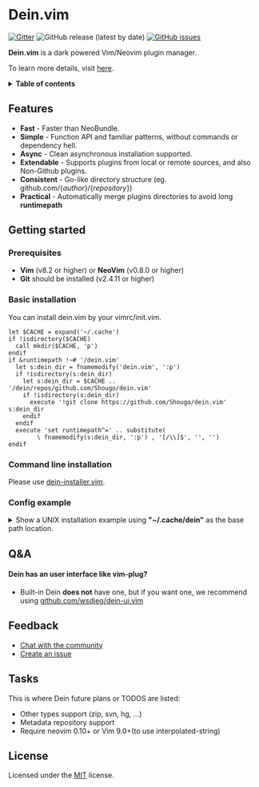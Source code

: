 # Dein.vim

[![Gitter](https://img.shields.io/gitter/room/Shougo/dein.vim?color=mediumaquamarine)](https://gitter.im/Shougo/dein.vim)
![GitHub release (latest by date)](https://img.shields.io/github/v/release/Shougo/dein.vim?color=mediumaquamarine)
[![GitHub issues](https://img.shields.io/github/issues/shougo/dein.vim?color=mediumaquamarine)](https://github.com/Shougo/dein.vim/issues)

**Dein.vim** is a dark powered Vim/Neovim plugin manager.

To learn more details, visit [here](doc/dein.txt).

<details>
 <summary><strong>Table of contents</strong></summary>
 <br/>

<!-- vim-markdown-toc GFM -->

- [Dein.vim](#deinvim)
  - [Features](#features)
  - [Getting started](#getting-started)
    - [Prerequisites](#prerequisites)
    - [Basic installation](#basic-installation)
    - [Command line installation](#command-line-installation)
    - [Config example](#config-example)
  - [Q\&A](#qa)
    - [Dein has an user interface like vim-plug?](#dein-has-an-user-interface-like-vim-plug)
  - [Feedback](#feedback)
  - [Tasks](#tasks)
  - [License](#license)

<!-- vim-markdown-toc -->

<br/>
</details>

## Features

- **Fast** - Faster than NeoBundle.
- **Simple** - Function API and familiar patterns, without commands or
  dependency hell.
- **Async** - Clean asynchronous installation supported.
- **Extendable** - Supports plugins from local or remote sources, and also
  Non-Github plugins.
- **Consistent** - Go-like directory structure (eg.
  github.com/{_author_}/{_repository_})
- **Practical** - Automatically merge plugins directories to avoid long
  **runtimepath**

## Getting started

### Prerequisites

- **Vim** (v8.2 or higher) or **NeoVim** (v0.8.0 or higher)
- **Git** should be installed (v2.4.11 or higher)

### Basic installation

You can install dein.vim by your vimrc/init.vim.

```vim
let $CACHE = expand('~/.cache')
if !isdirectory($CACHE)
  call mkdir($CACHE, 'p')
endif
if &runtimepath !~# '/dein.vim'
  let s:dein_dir = fnamemodify('dein.vim', ':p')
  if !isdirectory(s:dein_dir)
    let s:dein_dir = $CACHE .. '/dein/repos/github.com/Shougo/dein.vim'
    if !isdirectory(s:dein_dir)
      execute '!git clone https://github.com/Shougo/dein.vim' s:dein_dir
    endif
  endif
  execute 'set runtimepath^=' .. substitute(
        \ fnamemodify(s:dein_dir, ':p') , '[/\\]$', '', '')
endif
```

### Command line installation

Please use [dein-installer.vim](https://github.com/Shougo/dein-installer.vim).

### Config example

<details>
  <summary>
    Show a UNIX installation example using <strong>"~/.cache/dein"</strong> as
    the base path location.
  </summary>

```vim
" Ward off unexpected things that your distro might have made, as
" well as sanely reset options when re-sourcing .vimrc
set nocompatible

" Set dein base path (required)
let s:dein_base = '~/.cache/dein/'

" Set dein source path (required)
let s:dein_src = '~/.cache/dein/repos/github.com/Shougo/dein.vim'

" Set dein runtime path (required)
execute 'set runtimepath+=' .. s:dein_src

" Call dein initialization (required)
call dein#begin(s:dein_base)

call dein#add(s:dein_src)

" Your plugins go here:
"call dein#add('Shougo/neosnippet.vim')
"call dein#add('Shougo/neosnippet-snippets')

" Finish dein initialization (required)
call dein#end()

" Attempt to determine the type of a file based on its name and possibly its
" contents. Use this to allow intelligent auto-indenting for each filetype,
" and for plugins that are filetype specific.
filetype indent plugin on

" Enable syntax highlighting
if has('syntax')
  syntax on
endif

" Uncomment if you want to install not-installed plugins on startup.
"if dein#check_install()
" call dein#install()
"endif
```

</details>

## Q&A

#### Dein has an user interface like vim-plug?

- Built-in Dein **does not** have one, but if you want one, we recommend using
  [github.com/wsdjeg/dein-ui.vim](https://github.com/wsdjeg/dein-ui.vim)

## Feedback

- [Chat with the community](https://gitter.im/Shougo/dein.vim)
- [Create an issue](https://github.com/Shougo/dein.vim/issues)

## Tasks

This is where Dein future plans or TODOS are listed:

- Other types support (zip, svn, hg, ...)
- Metadata repository support
- Require neovim 0.10+ or Vim 9.0+(to use interpolated-string)

## License

Licensed under the [MIT](LICENSE) license.

